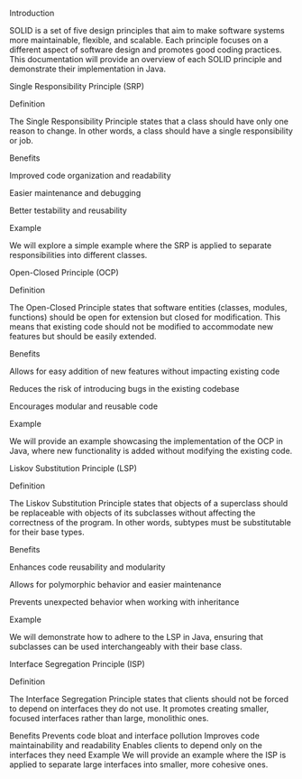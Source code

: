  Introduction
   
SOLID is a set of five design principles that aim to make software systems more maintainable, flexible, and scalable. Each principle focuses on a different aspect of software design and promotes good coding practices. This documentation will provide an overview of each SOLID principle and demonstrate their implementation in Java.

Single Responsibility Principle (SRP)
   
Definition

The Single Responsibility Principle states that a class should have only one reason to change. In other words, a class should have a single responsibility or job.

Benefits

Improved code organization and readability

Easier maintenance and debugging

Better testability and reusability

Example

We will explore a simple example where the SRP is applied to separate responsibilities into different classes.

 Open-Closed Principle (OCP)

Definition

The Open-Closed Principle states that software entities (classes, modules, functions) should be open for extension but closed for modification. This means that existing code should not be modified to accommodate new features but should be easily extended.

Benefits

Allows for easy addition of new features without impacting existing code

Reduces the risk of introducing bugs in the existing codebase

Encourages modular and reusable code

Example

We will provide an example showcasing the implementation of the OCP in Java, where new functionality is added without modifying the existing code.

Liskov Substitution Principle (LSP)

Definition

The Liskov Substitution Principle states that objects of a superclass should be replaceable with objects of its subclasses without affecting the correctness of the program. In other words, subtypes must be substitutable for their base types.

Benefits

Enhances code reusability and modularity

Allows for polymorphic behavior and easier maintenance

Prevents unexpected behavior when working with inheritance

Example

We will demonstrate how to adhere to the LSP in Java, ensuring that subclasses can be used interchangeably with their base class.

Interface Segregation Principle (ISP)

Definition

The Interface Segregation Principle states that clients should not be forced to depend on interfaces they do not use. It promotes creating smaller, focused interfaces rather than large, monolithic ones.

Benefits
Prevents code bloat and interface pollution
Improves code maintainability and readability
Enables clients to depend only on the interfaces they need
Example
We will provide an example where the ISP is applied to separate large interfaces into smaller, more cohesive ones.
